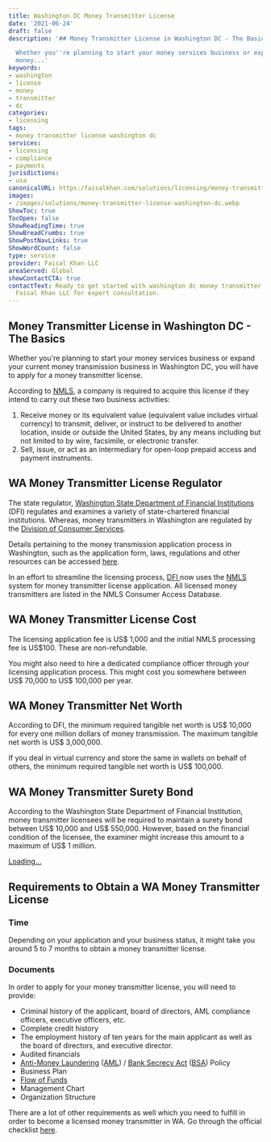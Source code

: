 ```yaml
---
title: Washington DC Money Transmitter License
date: '2021-06-24'
draft: false
description: '## Money Transmitter License in Washington DC - The Basics

  Whether you''re planning to start your money services business or expand your current
  money...'
keywords:
- washington
- license
- money
- transmitter
- dc
categories:
- licensing
tags:
- money transmitter license washington dc
services:
- licensing
- compliance
- payments
jurisdictions:
- usa
canonicalURL: https:/faisalkhan.com/solutions/licensing/money-transmitter-license-mtl/money-transmitter-license-washington-dc/
images:
- /images/solutions/money-transmitter-license-washington-dc.webp
ShowToc: true
TocOpen: false
ShowReadingTime: true
ShowBreadCrumbs: true
ShowPostNavLinks: true
ShowWordCount: false
type: service
provider: Faisal Khan LLC
areaServed: Global
showContactCTA: true
contactText: Ready to get started with washington dc money transmitter license? Contact
  Faisal Khan LLC for expert consultation.
---
```


## Money Transmitter License in Washington DC - The Basics

Whether you're planning to start your money services business or expand your current money transmission business in Washington DC, you will have to apply for a money transmitter license.

According to [NMLS](https://dfi.wa.gov/sites/default/files/forms/mt-new-app-checklist.pdf), a company is required to acquire this license if they intend to carry out these two business activities: 

  1. Receive money or its equivalent value (equivalent value includes virtual currency) to transmit, deliver, or instruct to be delivered to another location, inside or outside the United States, by any means including but not limited to by wire, facsimile, or electronic transfer. 
  2. Sell, issue, or act as an intermediary for open-loop prepaid access and payment instruments. 

##  WA Money Transmitter License Regulator

The state regulator, [Washington State Department of Financial Institutions](https://dfi.wa.gov/) (DFI) regulates and examines a variety of state-chartered financial institutions. Whereas, money transmitters in Washington are regulated by the [Division of Consumer Services](https://dfi.wa.gov/industry/consumer-services). 

Details pertaining to the money transmission application process in Washington, such as the application form, laws, regulations and other resources can be accessed [here](https://dfi.wa.gov/money-services). 

In an effort to streamline the licensing process, [DFI ](https://dfi.wa.gov/money-services/licensing)now uses the [NMLS ](https://www.nmlsconsumeraccess.org/)system for money transmitter license application. All licensed money transmitters are listed in the NMLS Consumer Access Database.

## WA Money Transmitter License Cost

The licensing application fee is US$ 1,000 and the initial NMLS processing fee is US$100. These are non-refundable. 

You might also need to hire a dedicated compliance officer through your licensing application process. This might cost you somewhere between US$ 70,000 to US$ 100,000 per year.

## WA Money Transmitter Net Worth 

According to DFI, the minimum required tangible net worth is US$ 10,000 for every one million dollars of money transmission. The maximum tangible net worth is US$ 3,000,000.

If you deal in virtual currency and store the same in wallets on behalf of others, the minimum required tangible net worth is US$ 100,000.

## WA Money Transmitter Surety Bond

According to the Washington State Department of Financial Institution, money transmitter licensees will be required to maintain a surety bond between US$ 10,000 and US$ 550,000. However, based on the financial condition of the licensee, the examiner might increase this amount to a maximum of US$ 1 million.

[Loading...](https://fkhan.gumroad.com/l/washington-dc-money-transmitter-license-cost)

## Requirements to Obtain a WA Money Transmitter License

### Time

Depending on your application and your business status, it might take you around 5 to 7 months to obtain a money transmitter license. 

### Documents

In order to apply for your money transmitter license, you will need to provide:

  * Criminal history of the applicant, board of directors, AML compliance officers, executive officers, etc.
  * Complete credit history 
  * The employment history of ten years for the main applicant as well as the board of directors, and executive director.
  * Audited financials
  * [Anti-Money Laundering](https://faisalkhan.com/solutions/risk-and-compliance/anti-money-laundering-aml/) ([AML](https://faisalkhan.com/solutions/risk-and-compliance/anti-money-laundering-aml/)) / [Bank Secrecy Act](https://faisalkhan.com/knowledge-hub/resources-and-references/bank-secrecy-act/) ([BSA](https://faisalkhan.com/knowledge-hub/resources-and-references/bank-secrecy-act/)) Policy
  * Business Plan
  * [Flow of Funds](https://faisalkhan.com/solutions/risk-and-compliance/flow-of-funds-fof/)
  * Management Chart
  * Organization Structure

There are a lot of other requirements as well which you need to fulfill in order to become a licensed money transmitter in WA. Go through the official checklist [here](https://dfi.wa.gov/sites/default/files/forms/mt-new-app-checklist.pdf).